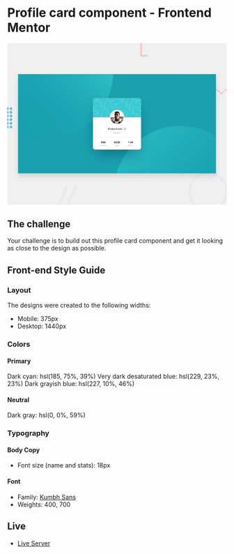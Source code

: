 # Profile card component - Frontend Mentor

![Design preview for the Profile card component coding challenge](./design/desktop-preview.jpg)

## The challenge

Your challenge is to build out this profile card component and get it looking as close to the design as possible.

## Front-end Style Guide

### Layout

The designs were created to the following widths:

- Mobile: 375px
- Desktop: 1440px

### Colors

#### Primary

Dark cyan: hsl(185, 75%, 39%)
Very dark desaturated blue: hsl(229, 23%, 23%)
Dark grayish blue: hsl(227, 10%, 46%)

#### Neutral

Dark gray: hsl(0, 0%, 59%)

### Typography

#### Body Copy

- Font size (name and stats): 18px

#### Font

- Family: [Kumbh Sans](https://fonts.google.com/specimen/Kumbh+Sans)
- Weights: 400, 700

## Live

- [Live Server](https://profile-card-component-gamma-brown.vercel.app/)
